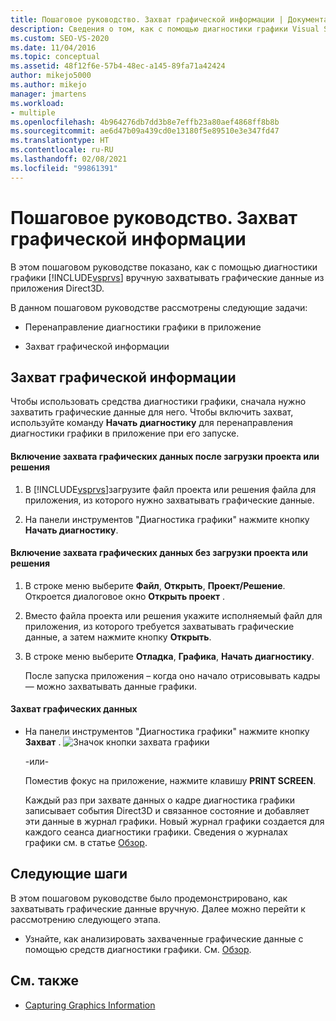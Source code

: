 ```yaml
---
title: Пошаговое руководство. Захват графической информации | Документация Майкрософт
description: Сведения о том, как с помощью диагностики графики Visual Studio вручную захватывать графические данные из приложения Direct3D.
ms.custom: SEO-VS-2020
ms.date: 11/04/2016
ms.topic: conceptual
ms.assetid: 48f12f6e-57b4-48ec-a145-89fa71a42424
author: mikejo5000
ms.author: mikejo
manager: jmartens
ms.workload:
- multiple
ms.openlocfilehash: 4b964276db7dd3b8e7effb23a80aef4868ff8b8b
ms.sourcegitcommit: ae6d47b09a439cd0e13180f5e89510e3e347fd47
ms.translationtype: HT
ms.contentlocale: ru-RU
ms.lasthandoff: 02/08/2021
ms.locfileid: "99861391"
---
```

# <a name="walkthrough-capturing-graphics-information"></a>Пошаговое руководство. Захват графической информации
В этом пошаговом руководстве показано, как с помощью диагностики графики [!INCLUDE[vsprvs](../../code-quality/includes/vsprvs_md.md)] вручную захватывать графические данные из приложения Direct3D.

 В данном пошаговом руководстве рассмотрены следующие задачи:

- Перенаправление диагностики графики в приложение

- Захват графической информации

## <a name="capturing-graphics-information"></a>Захват графической информации
 Чтобы использовать средства диагностики графики, сначала нужно захватить графические данные для него. Чтобы включить захват, используйте команду **Начать диагностику** для перенаправления диагностики графики в приложение при его запуске.

#### <a name="to-enable-the-capture-of-graphics-information-after-a-project-or-solution-is-loaded"></a>Включение захвата графических данных после загрузки проекта или решения

1. В [!INCLUDE[vsprvs](../../code-quality/includes/vsprvs_md.md)]загрузите файл проекта или решения файла для приложения, из которого нужно захватывать графические данные.

2. На панели инструментов "Диагностика графики" нажмите кнопку **Начать диагностику**.

#### <a name="to-enable-the-capture-of-graphics-information-without-loading-a-project-or-solution"></a>Включение захвата графических данных без загрузки проекта или решения

1. В строке меню выберите **Файл**, **Открыть**, **Проект/Решение**. Откроется диалоговое окно **Открыть проект** .

2. Вместо файла проекта или решения укажите исполняемый файл для приложения, из которого требуется захватывать графические данные, а затем нажмите кнопку **Открыть**.

3. В строке меню выберите **Отладка**, **Графика**, **Начать диагностику**.

   После запуска приложения – когда оно начало отрисовывать кадры — можно захватывать данные графики.

#### <a name="to-capture-graphics-information"></a>Захват графических данных

- На панели инструментов "Диагностика графики" нажмите кнопку **Захват** . ![Значок кнопки захвата графики](media/debuggingdirectxgraphics.png "DebuggingDirectXGraphics")

   -или-

   Поместив фокус на приложение, нажмите клавишу **PRINT SCREEN**.

  Каждый раз при захвате данных о кадре диагностика графики записывает события Direct3D и связанное состояние и добавляет эти данные в журнал графики. Новый журнал графики создается для каждого сеанса диагностики графики. Сведения о журналах графики см. в статье [Обзор](overview-of-visual-studio-graphics-diagnostics.md).

## <a name="next-steps"></a>Следующие шаги
 В этом пошаговом руководстве было продемонстрировано, как захватывать графические данные вручную. Далее можно перейти к рассмотрению следующего этапа.

- Узнайте, как анализировать захваченные графические данные с помощью средств диагностики графики. См. [Обзор](overview-of-visual-studio-graphics-diagnostics.md).

## <a name="see-also"></a>См. также
- [Capturing Graphics Information](capturing-graphics-information.md)